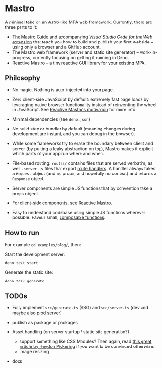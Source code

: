 # Mastro

A *m*inimal take on an *Astro*-like MPA web framework. Currently, there are three parts to it:

- [The Mastro Guide](https://mastrojs.github.io/) and accompanying [_Visual Studio Code for the Web_ extension](https://marketplace.visualstudio.com/items?itemName=mastro.mastro-vscode-extension) that teach you how to build and publish your first webside – using only a browser and a GitHub account.
- The Mastro web framework (server and static site generator) – work-in-progress, currently focusing on getting it running in Deno.
- [Reactive Mastro](src/reactive/) – a tiny reactive GUI library for your existing MPA.


## Philosophy

- No magic. Nothing is auto-injected into your page.

- Zero client-side JavaScript by default: extremely fast page loads by leveraging native browser functionality instead of reinventing the wheel in JavaScript. See [Reactive Mastro's motivation](src/reactive#motivation) for more info.

- Minimal dependencies (see `deno.json`)

- No build step or bundler by default (meaning changes during development are instant, and you can debug in the browser).

- While some frameworks try to erase the boundary between client and server (by putting a leaky abstraction on top), Mastro makes it explicit which parts of your app run where and when.

- File-based routing: `routes/` contains files that are served verbatim, as well `.server.js` files that export [route handlers](https://blog.val.town/blog/the-api-we-forgot-to-name/). A handler always takes a `Request` object (and no props, and hopefully no context) and returns a `Response` object.

- Server components are simple JS functions that by convention take a props object.

- For client-side components, see [Reactive Mastro](src/reactive/).

- Easy to understand codebase using simple JS functions wherever possible. Favour small, [composable functions](https://mb21.github.io/blog/2021/09/11/composable-abstractions.html).


## How to run

For example `cd examples/blog/`, then:

Start the development server:

    deno task start

Generate the static site:

    deno task generate


## TODOs

- Fully implement `src/generate.ts` (SSG) and `src/server.ts` (dev and maybe also prod server)

- publish as package or packages

- Asset handling (on server startup / static site generation?)
  - support something like CSS Modules? Then again, read [this great article by Heydon Pickering](https://www.smashingmagazine.com/2016/11/css-inheritance-cascade-global-scope-new-old-worst-best-friends/) if you want to be convinced otherwise.
  - image resizing

- docs
